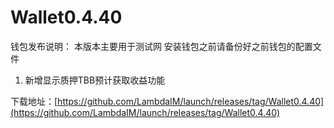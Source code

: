 # Wallet0.4.40

钱包发布说明：
本版本主要用于测试网 
安装钱包之前请备份好之前钱包的配置文件

1. 新增显示质押TBB预计获取收益功能

下载地址：[https://github.com/LambdaIM/launch/releases/tag/Wallet0.4.40](https://github.com/LambdaIM/launch/releases/tag/Wallet0.4.40)
